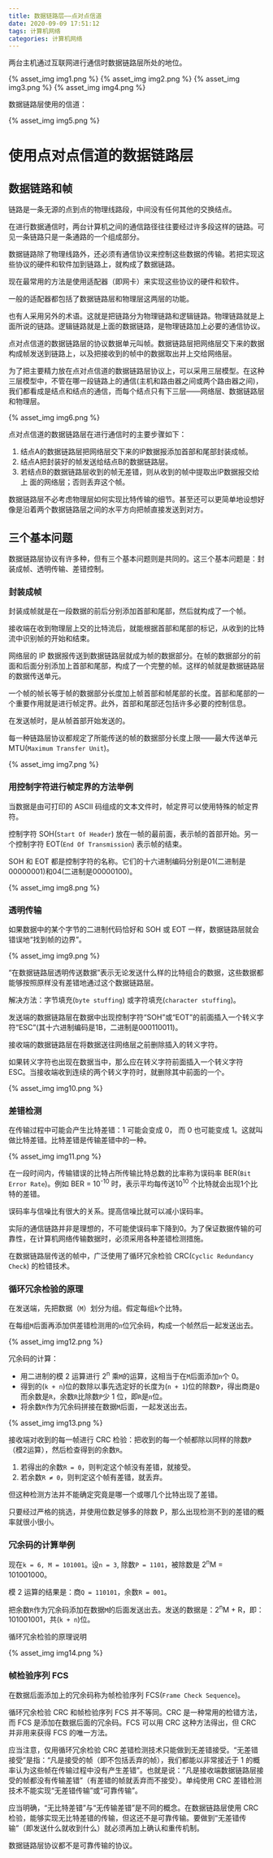 ```yaml
---
title: 数据链路层——点对点信道
date: 2020-09-09 17:51:12
tags: 计算机网络
categories: 计算机网络
---
```


两台主机通过互联网进行通信时数据链路层所处的地位。

{% asset_img img1.png %}
{% asset_img img2.png %}
{% asset_img img3.png %}
{% asset_img img4.png %}

数据链路层使用的信道：

{% asset_img img5.png %}

# 使用点对点信道的数据链路层
## 数据链路和帧
链路是一条无源的点到点的物理线路段，中间没有任何其他的交换结点。

在进行数据通信时，两台计算机之间的通信路径往往要经过许多段这样的链路。可见一条链路只是一条通路的一个组成部分。

数据链路除了物理线路外，还必须有通信协议来控制这些数据的传输。若把实现这些协议的硬件和软件加到链路上，就构成了数据链路。

现在最常用的方法是使用适配器（即网卡）来实现这些协议的硬件和软件。

一般的适配器都包括了数据链路层和物理层这两层的功能。

也有人采用另外的术语。这就是把链路分为物理链路和逻辑链路。物理链路就是上面所说的链路。逻辑链路就是上面的数据链路，是物理链路加上必要的通信协议。

点对点信道的数据链路层的协议数据单元叫帧。数据链路层把网络层交下来的数据构成帧发送到链路上，以及把接收到的帧中的数据取出并上交给网络层。

为了把主要精力放在点对点信道的数据链路层协议上，可以采用三层模型。在这种三层模型中，不管在哪一段链路上的通信(主机和路由器之间或两个路由器之间)，我们都看成是结点和结点的通信，而每个结点只有下三层——网络层、数据链路层和物理层。

{% asset_img img6.png %}

点对点信道的数据链路层在进行通信时的主要步骤如下：
1. 结点A的数据链路层把网络层交下来的IP数据报添加首部和尾部封装成帧。
2. 结点A把封装好的帧发送给结点B的数据链路层。
3. 若结点B的数据链路层收到的帧无差错，则从收到的帧中提取出IP数据报交给上 面的网络层；否则丢弃这个帧。

数据链路层不必考虑物理层如何实现比特传输的细节。甚至还可以更简单地设想好像是沿着两个数据链路层之间的水平方向把帧直接发送到对方。
## 三个基本问题
数据链路层协议有许多种，但有三个基本问题则是共同的。这三个基本问题是：封装成帧、透明传输、差错控制。
### 封装成帧
封装成帧就是在一段数据的前后分别添加首部和尾部，然后就构成了一个帧。

接收端在收到物理层上交的比特流后，就能根据首部和尾部的标记，从收到的比特流中识别帧的开始和结束。

网络层的 IP 数据报传送到数据链路层就成为帧的数据部分。在帧的数据部分的前面和后面分别添加上首部和尾部，构成了一个完整的帧。这样的帧就是数据链路层的数据传送单元。

一个帧的帧长等于帧的数据部分长度加上帧首部和帧尾部的长度。首部和尾部的一个重要作用就是进行帧定界。此外，首部和尾部还包括许多必要的控制信息。

在发送帧时，是从帧首部开始发送的。

每一种链路层协议都规定了所能传送的帧的数据部分长度上限——最大传送单元 MTU(`Maximum Transfer Unit`)。

{% asset_img img7.png %}

### 用控制字符进行帧定界的方法举例
当数据是由可打印的 ASCII 码组成的文本文件时，帧定界可以使用特殊的帧定界符。

控制字符 SOH(`Start Of Header`) 放在一帧的最前面，表示帧的首部开始。另一个控制字符 EOT(`End Of Transmission`) 表示帧的结束。

SOH 和 EOT 都是控制字符的名称。它们的十六进制编码分别是01(二进制是00000001)和04(二进制是00000100)。

{% asset_img img8.png %}

### 透明传输
如果数据中的某个字节的二进制代码恰好和 SOH 或 EOT 一样，数据链路层就会错误地“找到帧的边界”。

{% asset_img img9.png %}

“在数据链路层透明传送数据”表示无论发送什么样的比特组合的数据，这些数据都能够按照原样没有差错地通过这个数据链路层。

解决方法：字节填充(`byte stuffing`) 或字符填充(`character stuffing`)。

发送端的数据链路层在数据中出现控制字符“SOH”或“EOT”的前面插入一个转义字符“ESC”(其十六进制编码是1B，二进制是000110011)。

接收端的数据链路层在将数据送往网络层之前删除插入的转义字符。

如果转义字符也出现在数据当中，那么应在转义字符前面插入一个转义字符 ESC。当接收端收到连续的两个转义字符时，就删除其中前面的一个。 

{% asset_img img10.png %}

### 差错检测
在传输过程中可能会产生比特差错：1 可能会变成 0， 而 0 也可能变成 1。这就叫做比特差错。比特差错是传输差错中的一种。

{% asset_img img11.png %}

在一段时间内，传输错误的比特占所传输比特总数的比率称为误码率 BER(`Bit Error Rate`)。例如 BER = 10<sup>-10</sup> 时，表示平均每传送10<sup>10</sup> 个比特就会出现1个比特的差错。

误码率与信噪比有很大的关系。提高信噪比就可以减小误码率。

实际的通信链路并非是理想的，不可能使误码率下降到0。为了保证数据传输的可靠性，在计算机网络传输数据时，必须采用各种差错检测措施。

在数据链路层传送的帧中，广泛使用了循环冗余检验 CRC(`Cyclic Redundancy Check`) 的检错技术。
### 循环冗余检验的原理
在发送端，先把数据（`M`）划分为组。假定每组`k`个比特。

在每组`M`后面再添加供差错检测用的`n`位冗余码，构成一个帧然后一起发送出去。

{% asset_img img12.png %}

冗余码的计算：
* 用二进制的模 2 运算进行 2<sup>n</sup> 乘`M`的运算，这相当于在`M`后面添加`n`个 0。
* 得到的(`k + n`)位的数除以事先选定好的长度为(`n + 1`)位的除数`P`，得出商是`Q`而余数是`R`，余数`R`比除数`P`少 1 位，即`R`是`n`位。 
* 将余数`R`作为冗余码拼接在数据`M`后面，一起发送出去。

{% asset_img img13.png %}

接收端对收到的每一帧进行 CRC 检验：把收到的每一个帧都除以同样的除数`P`（模2运算），然后检查得到的余数`R`。
1. 若得出的余数`R = 0`，则判定这个帧没有差错，就接受。
2. 若余数`R ≠ 0`，则判定这个帧有差错，就丢弃。

但这种检测方法并不能确定究竟是哪一个或哪几个比特出现了差错。

只要经过严格的挑选，并使用位数足够多的除数 P，那么出现检测不到的差错的概率就很小很小。

### 冗余码的计算举例
现在`k = 6, M = 101001`。设`n = 3`, 除数`P = 1101`，被除数是 2<sup>n</sup>M = 101001000。

模 2 运算的结果是：商`Q = 110101`，余数`R = 001`。

把余数`R`作为冗余码添加在数据`M`的后面发送出去。发送的数据是：2<sup>n</sup>M + R，即：101001001，共(`k + n`)位。

循环冗余检验的原理说明

{% asset_img img14.png %}

### 帧检验序列 FCS
在数据后面添加上的冗余码称为帧检验序列 FCS(`Frame Check Sequence`)。

循环冗余检验 CRC 和帧检验序列 FCS 并不等同。CRC 是一种常用的检错方法，而 FCS 是添加在数据后面的冗余码。FCS 可以用 CRC 这种方法得出，但 CRC 并非用来获得 FCS 的唯一方法。 

应当注意，仅用循环冗余检验 CRC 差错检测技术只能做到无差错接受。“无差错接受”是指：“凡是接受的帧（即不包括丢弃的帧），我们都能以非常接近于 1 的概率认为这些帧在传输过程中没有产生差错”。也就是说：“凡是接收端数据链路层接受的帧都没有传输差错”（有差错的帧就丢弃而不接受）。单纯使用 CRC 差错检测技术不能实现“无差错传输”或“可靠传输”。

应当明确，“无比特差错”与“无传输差错”是不同的概念。在数据链路层使用 CRC 检验，能够实现无比特差错的传输，但这还不是可靠传输。要做到“无差错传输”（即发送什么就收到什么）就必须再加上确认和重传机制。 

数据链路层协议都不是可靠传输的协议。
